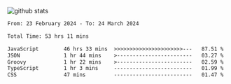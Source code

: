 
![github stats](https://github-readme-stats.vercel.app/api?username=realmahd1&show_icons=true&theme=codeSTACKr&hide_rank=true&count_private=true)

<!--START_SECTION:waka-->

```txt
From: 23 February 2024 - To: 24 March 2024

Total Time: 53 hrs 11 mins

JavaScript        46 hrs 33 mins  >>>>>>>>>>>>>>>>>>>>>>---   87.51 %
JSON              1 hr 44 mins    >------------------------   03.27 %
Groovy            1 hr 22 mins    >------------------------   02.59 %
TypeScript        1 hr 3 mins     -------------------------   01.99 %
CSS               47 mins         -------------------------   01.47 %
```

<!--END_SECTION:waka-->
